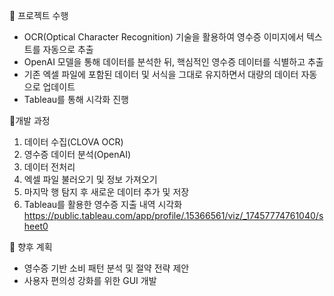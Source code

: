 🧐 프로젝트 수행
- OCR(Optical Character Recognition) 기술을 활용하여 영수증 이미지에서 텍스트를 자동으로 추출
- OpenAI 모델을 통해 데이터를 분석한 뒤, 핵심적인 영수증 데이터를 식별하고 추출
- 기존 엑셀 파일에 포함된 데이터 및 서식을 그대로 유지하면서 대량의 데이터 자동으로 업데이트
- Tableau를 통해 시각화 진행

📝개발 과정
1. 데이터 수집(CLOVA OCR)
2. 영수증 데이터 분석(OpenAI)
3. 데이터 전처리
4. 엑셀 파일 불러오기 및 정보 가져오기
5. 마지막 행 탐지 후 새로운 데이터 추가 및 저장
6. Tableau를 활용한 영수증 지출 내역 시각화
   https://public.tableau.com/app/profile/.15366561/viz/_17457774761040/sheet0

🔬 향후 계획
- 영수증 기반 소비 패턴 분석 및 절약 전략 제안
- 사용자 편의성 강화를 위한 GUI 개발
